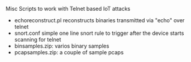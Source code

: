 Misc Scripts to work with Telnet based IoT attacks

- echoreconstruct.pl reconstructs binaries transmitted via "echo" over telnet
- snort.conf simple one line snort rule to trigger after the device starts scanning for telnet
- binsamples.zip: varios binary samples
- pcapsamples.zip: a couple of sample pcaps

